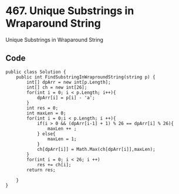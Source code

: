 # 467. Unique Substrings in Wraparound String
Unique Substrings in Wraparound String

## Code
    public class Solution {
        public int FindSubstringInWraproundString(string p) {
            int[] dpArr = new int[p.Length];
            int[] ch = new int[26];
            for(int i = 0; i < p.Length; i++){
                dpArr[i] = p[i] - 'a';
            }
            int res = 0;
            int maxLen = 0;
            for(int i = 0;i < p.Length; i ++){
                if(i > 0 && (dpArr[i-1] + 1) % 26 == dpArr[i] % 26){
                    maxLen ++ ;
                } else{
                    maxLen = 1;
                }
                ch[dpArr[i]] = Math.Max(ch[dpArr[i]],maxLen);
            }
            for(int i = 0; i < 26; i ++)
                res += ch[i];
            return res;
            
        }
    }